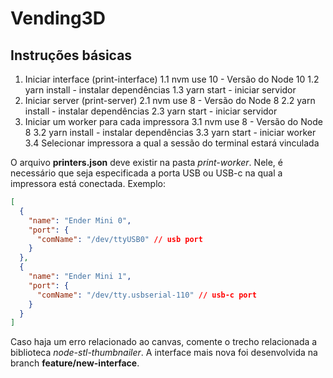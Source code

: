 # Vending3D

## Instruções básicas
1. Iniciar interface (print-interface)
  1.1 nvm use 10 - Versão do Node 10
  1.2 yarn install - instalar dependências
  1.3 yarn start - iniciar servidor
2. Iniciar server (print-server)
  2.1 nvm use 8 - Versão do Node 8
  2.2 yarn install - instalar dependências
  2.3 yarn start - iniciar servidor
3. Iniciar um worker para cada impressora
  3.1 nvm use 8 - Versão do Node 8
  3.2 yarn install - instalar dependências
  3.3 yarn start - iniciar worker
  3.4 Selecionar impressora a qual a sessão do terminal estará vinculada

O arquivo **printers.json** deve existir na pasta *print-worker*. Nele, é necessário que seja especificada a porta USB ou USB-c na qual a impressora está conectada. Exemplo:
```json
[
  {
    "name": "Ender Mini 0",
    "port": {
      "comName": "/dev/ttyUSB0" // usb port
    }
  },
  {
    "name": "Ender Mini 1",
    "port": {
      "comName": "/dev/tty.usbserial-110" // usb-c port
    }
  }
]
```

Caso haja um erro relacionado ao canvas, comente o trecho relacionada a biblioteca *node-stl-thumbnailer*.
A interface mais nova foi desenvolvida na branch **feature/new-interface**.